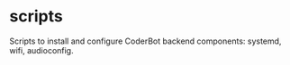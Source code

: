 # scripts
Scripts to install and configure CoderBot backend components: systemd, wifi, audioconfig.
